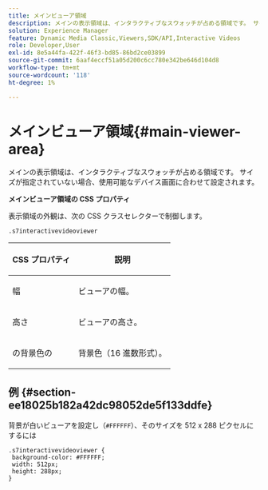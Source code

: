 ```yaml
---
title: メインビューア領域
description: メインの表示領域は、インタラクティブなスウォッチが占める領域です。 サイズが指定されていない場合、使用可能なデバイス画面に合わせて設定されます。
solution: Experience Manager
feature: Dynamic Media Classic,Viewers,SDK/API,Interactive Videos
role: Developer,User
exl-id: 8e5a44fa-422f-46f3-bd85-86bd2ce03899
source-git-commit: 6aaf4eccf51a05d200c6cc780e342be646d104d8
workflow-type: tm+mt
source-wordcount: '118'
ht-degree: 1%

---
```


# メインビューア領域{#main-viewer-area}

メインの表示領域は、インタラクティブなスウォッチが占める領域です。 サイズが指定されていない場合、使用可能なデバイス画面に合わせて設定されます。

<!--<a id="section_061E550C1C1D4DB2BD663A898895B38C"></a>-->

**メインビューア領域の CSS プロパティ**

表示領域の外観は、次の CSS クラスセレクターで制御します。

```
.s7interactivevideoviewer
```

<table id="table_94EE3F5BBE4547C0B4943471CEE7EDE4"> 
 <thead> 
  <tr> 
   <th colname="col1" class="entry"> <p> CSS プロパティ </p> </th> 
   <th colname="col2" class="entry"> <p>説明 </p> </th> 
  </tr> 
 </thead>
 <tbody> 
  <tr> 
   <td colname="col1"> <p> <span class="codeph"> 幅 </span> </p> </td> 
   <td colname="col2"> <p>ビューアの幅。 </p> </td> 
  </tr> 
  <tr> 
   <td colname="col1"> <p> <span class="codeph"> 高さ </span> </p> </td> 
   <td colname="col2"> <p>ビューアの高さ。 </p> </td> 
  </tr> 
  <tr> 
   <td colname="col1"> <p> <span class="codeph"> の背景色の </span> </p> </td> 
   <td colname="col2"> <p> 背景色（16 進数形式）。 </p> </td> 
  </tr> 
 </tbody> 
</table>

## 例 {#section-ee18025b182a42dc98052de5f133ddfe}

背景が白いビューアを設定し（`#FFFFFF`）、そのサイズを 512 x 288 ピクセルにするには

```
.s7interactivevideoviewer { 
 background-color: #FFFFFF; 
 width: 512px; 
 height: 288px;  
}
```
